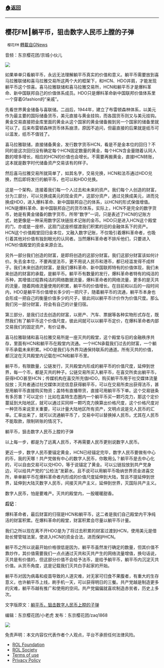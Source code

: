 ###  [:house:返回](README.md)
---


## 樱花FM┃躺平币，狙击数字人民币上膛的子弹
` 樱花FM` [轉載自GNews](https://gnews.org/zh-hans/2619660/)

音频：东京樱花团/京城小伙儿
  
![](https://assets.gnews.org/wp-content/uploads/2022/05/图片5-24_1653746916.png)
 
如果单单只看躺平币，永远无法理解躺平币真实的价值和意义。躺平币需要放到喜马拉雅联储和喜马拉雅交易所这两个大的框架下，和HCN、HDO并肩，才能发现躺平币这个惊喜。喜马拉雅联储和喜马拉雅交易所，HCN和躺平币才是爆料革命、新中国联邦自己的价值体系成员。HDO只是爆料革命新中国联邦价值体系里一个穿着Gfashion的“亲戚”。
 
先看世界黄金储备与喜联储。二战后，1944年，建立了布雷顿森林体系，以美元作为最主要的国际储备货币，美元直接与黄金挂钩，而各国货币则又与美元挂钩。黄金交易直接把金库里面的黄金从这个国家的黄金储备搬到另一个国家的储备里就可以了。后来布雷顿森林货币体系崩溃，原因不追问，但最直接的后果就是纸币可以滥发，纸币不值钱了。
 
喜马拉雅联储，直接储备黄金，发行数字货币HCN，看是不是金本位的回归？不同的是这次回归没有确定每个HCN固定数量的黄金，每个HCN含金量随着认同人数的增多增长，相应的HCN的价值也会增长。不需要再搬黄金，直接HCN转账，这本就是数字时代储备资产交易该有的样子。
 
然后喜马拉雅交易所就简单了，如其名字，交易兑换，HCN和法币通过HDO兑换，然后即将发行的躺平币，也可以和HDO兑换。
 
这是一个架构，连接着我们每一个人过去和未来的资产。我们每个人创造的财富，分为三部分，可以兑换成美元的现金资产，这部分资产，通过兑换成美元，进而兑换成HDO，进入爆料革命、新中国联邦自己的体系，以HCN的形式保值增值。HCN是爆料革命、新中国联邦自己的货币体系，实际上，HCN不是完全的数字货币，她是有黄金储备的数字货币，所带“数字”一词，只是表述了HCN的记账方式，她更像是一种采用数字区块链技术记账的金币。HDO只是进入HCN这个殿堂的门，亦或是一座桥，这扇门这座桥摆渡我们积累的旧的金融体系下的资产。HCN这个价值殿堂回归金本位，又融入数字记账，不仅吸引着爆料革命者，也吸引着其他对价值有独到眼光的认同者。当然爆料革命者不排斥他们，只要进入HCN价值殿堂的资金来源合法。
 
另外一部分我们创造的财富，是即将创造的这部分财富。我们这部分财富该如何计价。失去金本位，不要再提法币，更不用说人民币和港币，都已经滥发得不成样子。我们未来创造的财富，是我们爆料革命、新中国联邦特有的价值体现，我们未来创造的财富的承载，是躺平币。躺平币有数量的发行，爆料革命者特有的纯洁的币种，其增值过程靠纯洁的网络数据流量，爆料革命者的网络流量，更多的是灭共的流量，随着网络流量使用的积累，躺平币的价值增长。在目前和以后的一段时间内，HDO是躺平币价值增长多少的一把尺子，随着躺平币的流通，躺平币本身也会形成一把自己的衡量价值多少的尺子，彼此间以躺平币计价作为价值尺度。那么我们另一部分财富，将会有自己的计量归宿。
 
第三部分，是我们过去创造的财富，以房产、汽车、票据等各种实物形式存在，既然我们有了躺平币这个价值尺度，彼此间就可以以躺平币定价，在爆料革命者内部交易我们的固定资产，有价证券。
 
喜马拉雅联储和喜马拉雅交易所是一座灭共的殿堂，这个殿堂与旧的金融秩序共存，里面有HCN和躺平币在殿堂内流通。一个HCN承载我们过去的财富，一个躺平币承载未来积累。HDO是我们与外界沟通保持联系的通道。所有灭共的价值，都沉淀在灭共殿堂内记载在HCN和躺平币里。
 
躺平币，有限数量，公链发行，灭共殿堂内形成的躺平币的价值尺度，延伸到世界，每一个币，都是灭共的种子。公链交易所买入躺平币，在喜交所卖出躺平币，获得HDO甚至HCN；传媒机构在喜交所充值HDO，购买躺平币用于社交媒体流量投放；灭共者通过社交媒体浏览信息获得躺平币，可以在交易所卖出获得法币，甚至用躺平币直接购买物资；盖特有直播带货，直接可用躺平币下单。这个交易链条有多厉害？可以定价！比如在盖特生态圈内一个躺平币买一颗巧克力，那这个定价蔓延到大陆地区，就可以通过买同样一颗巧克力换算出价格尺度，这个价格尺度对一种货币来说至关重要，可以计量大陆地区所有资产，文明点说是兑人民币的汇率。汇率出来了，就可以流通躺平币了，交易中可以替换掉人民币。尤其在人民币不能取款，限制转账的情况下。
 
躺平币，狙击数字人民币上膛的子弹
 
以上每一步，都是为了远离人民币，不再需要人民币更别说数字人民币。
 
更近一步，数字人民币要锚定黄金，HCN已经锚定完毕，数字人民币要做有中心的币，我的天哪！共产党做有中心的数字人民币，你敢用么？躺平币是去中心化的，可以自由交易可以兑HDO，等于说锚定了黄金。可以公链投放到共产党身边，可以给共产党的“公检法”发薪水。且不说可以用躺平币吸纳世界资金进喜交所，单单躺平币在爆料革命者内形成的价值尺度延伸到大陆，暂且不提延伸到世界，延伸到大陆灭数字人民币，间接灭共产主义，延伸到世界，灭国际共产主义。
 
数字人民币，怕是要难产。灭共的殿堂内，一股暖暖甜香。
 
**后记**：
 
爆料革命者，最后财富的归宿是HCN和躺平币，这二者是我们自己殿堂内干净纯洁的财富积累。在爆料革命的殿堂，财富积累会尽量以躺平币计量。
 
我们之所以现在离不开HDO是为了将过去积累的财富过渡到HCN，使用美元是借助长臂管辖法案，使进入HCN的资金合法，进而保护HCN。
 
躺平币之所以说最开始价格很低是因为，躺平币虽然发行确定的数量，但其价值不靠炒作，其价值需要我们一点点通过灭共和灭共产生的网络流量增值，换句话说，灭共是有价值的，但这部分价值不会给予法币，是给予躺平币，躺平币内沉淀灭共价值。从货币角度，这是记载我们灭共白手起家的开始。
 
躺平币对因为病毒和疫苗导致的人道灾难，对无家可归食不果腹者，有重大的生存意义，也许躺平币上线，刷手机一天，可以获得明日的三餐。共产党越是制造更多的灾难，躺平币越有推广和使用的空间。共产党偏偏就喜欢制造赤贫者，历史上多次。
 
文字版原文：[躺平币，狙击数字人民币上膛的子弹](https://gnews.org/zh-hans/2615852/)
 
编辑：东京樱花团/小老虎
发布：东京樱花团/zaq1868
 
![](https://assets.gnews.org/wp-content/uploads/2022/05/100_1653739528.jpeg)

免责声明：本文内容仅代表作者个人观点，平台不承担任何法律风险。
  
- [ROL Foundation](https://rolfoundation.org/)
- [ROL Society](https://rolsociety.org/)
- [Terms of use](https://gnews.org/terms-of-use-3/)
- [Privacy Policy](https://gnews.org/privacy-policy/)
